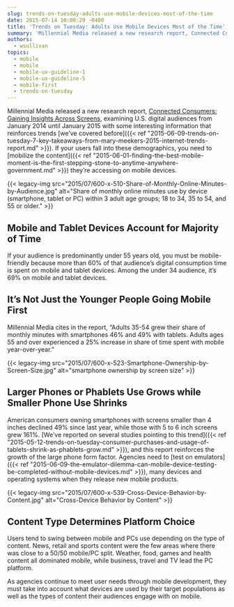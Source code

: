 ```yaml
---
slug: trends-on-tuesday-adults-use-mobile-devices-most-of-the-time
date: 2015-07-14 10:00:29 -0400
title: 'Trends on Tuesday: Adults Use Mobile Devices Most of the Time'
summary: 'Millennial Media released a new research report, Connected Consumers: Gaining Insights Across Screens, examining U.S. digital audiences from January 2014 until January 2015 with some interesting information that reinforces trends we’ve covered before.'
authors:
  - wsullivan
topics:
  - mobile
  - mobile
  - mobile-ux-guideline-1
  - mobile-ux-guideline-5
  - mobile-first
  - trends-on-tuesday
---
```


Millennial Media released a new research report, [Connected Consumers: Gaining Insights Across Screens](http://www.millennialmedia.com/mobile-insights/industry-research/connected-consumers-gaining-insights-across-screens), examining U.S. digital audiences from January 2014 until January 2015 with some interesting information that reinforces trends [we’ve covered before]({{< ref "2015-06-09-trends-on-tuesday-7-key-takeaways-from-mary-meekers-2015-internet-trends-report.md" >}}). If your users fall into these demographics, you need to [mobilize the content]({{< ref "2015-06-01-finding-the-best-mobile-moment-is-the-first-stepping-stone-to-anytime-anywhere-government.md" >}}) they&#8217;re accessing on mobile devices.

{{< legacy-img src="2015/07/600-x-510-Share-of-Monthly-Online-Minutes-by-Audience.jpg" alt="Share of monthly online minutes use by device (smartphone, tablet or PC) within 3 adult age groups; 18 to 34, 35 to 54, and 55 or older." >}}

## **Mobile and Tablet Devices Account for Majority of Time**

If your audience is predominantly under 55 years old, you must be mobile-friendly because more than 60% of that audience&#8217;s digital consumption time is spent on mobile and tablet devices. Among the under 34 audience, it’s 69% on mobile and tablet devices.

## **It’s Not Just the Younger People Going Mobile First**

Millennial Media cites in the report, “Adults 35-54 grew their share of monthly minutes with smartphones 46% and 49% with tablets. Adults ages 55 and over experienced a 25% increase in share of time spent with mobile year-over-year.”

{{< legacy-img src="2015/07/600-x-523-Smartphone-Ownership-by-Screen-Size.jpg" alt="smartphone ownership by screen size" >}}

## **Larger Phones or Phablets Use Grows while Smaller Phone Use Shrinks**

American consumers owning smartphones with screens smaller than 4 inches declined 49% since last year, while those with 5 to 6 inch screens grew 161%. [We’ve reported on several studies pointing to this trend]({{< ref "2015-05-12-trends-on-tuesday-consumer-purchases-and-usage-of-tablets-shrink-as-phablets-grow.md" >}}), and this report reinforces the growth of the large phone form factor. Agencies need to [test on emulators]({{< ref "2015-06-09-the-emulator-dilemma-can-mobile-device-testing-be-completed-without-mobile-devices.md" >}}), many devices and operating systems when they release new mobile products.

{{< legacy-img src="2015/07/600-x-539-Cross-Device-Behavior-by-Content.jpg" alt="Cross-Device Behavior by Content" >}}

## **Content Type Determines Platform Choice**

Users tend to swing between mobile and PCs use depending on the type of content. News, retail and sports content were the few areas where there was close to a 50/50 mobile/PC split. Weather, food, games and health content all dominated mobile, while business, travel and TV lead the PC platform.

As agencies continue to meet user needs through mobile development, they must take into account what devices are used by their target populations as well as the types of content their audiences engage with on mobile.
